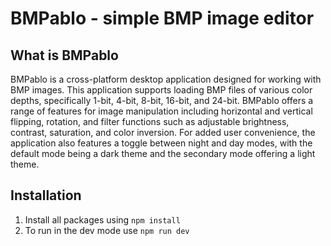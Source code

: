 # BMPablo - simple BMP image editor

## What is BMPablo
BMPablo is a cross-platform desktop application designed for working with BMP images. This application supports loading BMP files of various color depths, specifically 1-bit, 4-bit, 8-bit, 16-bit, and 24-bit. BMPablo offers a range of features for image manipulation including horizontal and vertical flipping, rotation, and filter functions such as adjustable brightness, contrast, saturation, and color inversion. For added user convenience, the application also features a toggle between night and day modes, with the default mode being a dark theme and the secondary mode offering a light theme.

## Installation
1. Install all packages using `npm install`
2. To run in the dev mode use `npm run dev`
